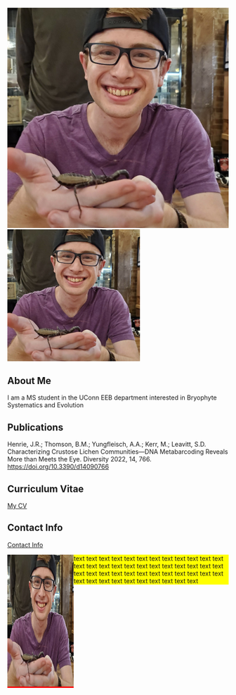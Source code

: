 ![Image of Brenden Thomson](images/headshot.jpeg "Brenden Thomson")
<img src="images/headshot.jpeg" alt="Brenden Thomson" style="height:300px">

## About Me
I am a MS student in the UConn EEB department interested in Bryophyte Systematics and Evolution

## Publications
Henrie, J.R.; Thomson, B.M.; Yungfleisch, A.A.; Kerr, M.; Leavitt, S.D. Characterizing 
  Crustose Lichen Communities—DNA Metabarcoding Reveals More than Meets the Eye. 
  Diversity 2022, 14, 766. <https://doi.org/10.3390/d14090766>

## Curriculum Vitae
[My CV](PDFs/BrendenThomsonCV.pdf)

## Contact Info
[Contact Info](contact-info.html) 

 <div style="width:100%;">
        <div style="float:left;width:30%; background:red;"><img src="images/headshot.jpeg" alt="Brenden Thomson" style="height:300px"></div>
        <div style="float:none; background:yellow;"> text text text text text text text text text text text text text text text text text text text text text text text text text text text text text text text text text text text text text text text text text text text text text text  </div>
    </div>

